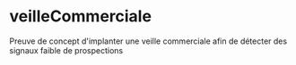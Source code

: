 # veilleCommerciale
Preuve de concept d'implanter une veille commerciale afin de détecter des signaux faible de prospections
